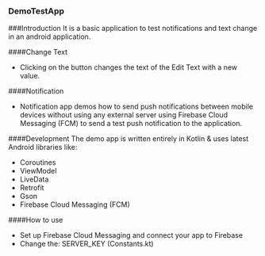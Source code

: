 ### DemoTestApp

###Introduction
It is a basic application to test notifications and text change in an android application.


####Change Text
- Clicking on the button changes the text of the Edit Text with a new value.

####Notification
- Notification app demos how to send push notifications between mobile devices without using any external server using Firebase Cloud Messaging (FCM) to send a test push notification to the application.

####Development
The demo app is written entirely in Kotlin & uses latest Android libraries like:
- Coroutines
- ViewModel
- LiveData
- Retrofit
- Gson
- Firebase Cloud Messaging (FCM)

####How to use
- Set up Firebase Cloud Messaging and connect your app to Firebase
- Change the:  SERVER_KEY  (Constants.kt)

